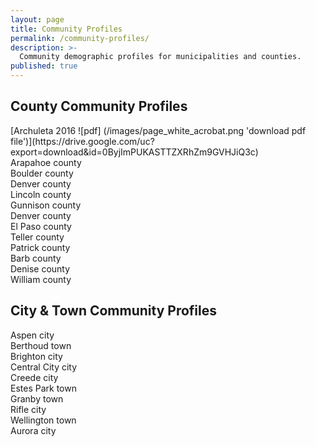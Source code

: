 ```yaml
---
layout: page
title: Community Profiles
permalink: /community-profiles/
description: >-
  Community demographic profiles for municipalities and counties.
published: true
---
```


## County Community Profiles

<div class="newspaper">
[Archuleta 2016 ![pdf] (/images/page_white_acrobat.png 'download pdf file')](https://drive.google.com/uc?export=download&id=0ByjImPUKASTTZXRhZm9GVHJiQ3c)<br />
Arapahoe county<br />
Boulder county<br />
Denver county<br />
Lincoln county<br />
Gunnison county <br />
Denver county<br />
El Paso county<br />
Teller county<br />
Patrick county<br />
Barb county<br />
Denise county<br />
William county<br />
</div>


## City & Town Community Profiles

<div class="newspaper">
Aspen city<br />
Berthoud town<br />
Brighton city<br />
Central City city<br />
Creede city<br />
Estes Park town<br />
Granby town<br />
Rifle city<br />
Wellington town<br />
Aurora city<br />
</div>
